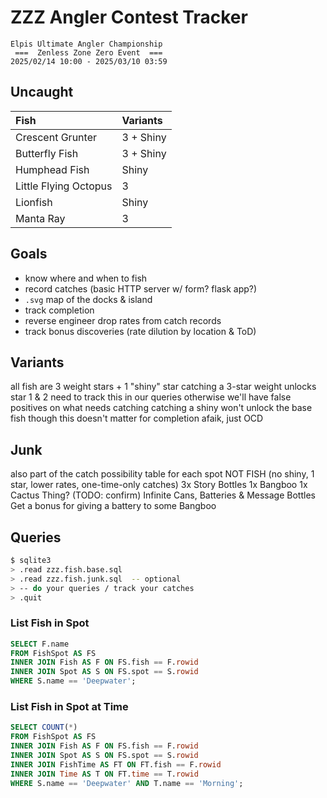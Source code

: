 # ZZZ Angler Contest Tracker
```
Elpis Ultimate Angler Championship
 ===  Zenless Zone Zero Event  ===
2025/02/14 10:00 - 2025/03/10 03:59
```

## Uncaught
| Fish                  | Variants  |
| :-------------------- | :-------- |
| Crescent Grunter      | 3 + Shiny |
| Butterfly Fish        | 3 + Shiny |
| Humphead Fish         |     Shiny |
| Little Flying Octopus | 3         |
| Lionfish              |     Shiny |
| Manta Ray             | 3         |


## Goals
 * know where and when to fish
 * record catches (basic HTTP server w/ form? flask app?)
 * `.svg` map of the docks & island
 * track completion
 * reverse engineer drop rates from catch records
 * track bonus discoveries (rate dilution by location & ToD)


## Variants
all fish are 3 weight stars + 1 "shiny" star
catching a 3-star weight unlocks star 1 & 2
need to track this in our queries
otherwise we'll have false positives on what needs catching
catching a shiny won't unlock the base fish
though this doesn't matter for completion afaik, just OCD


## Junk
also part of the catch possibility table for each spot
NOT FISH (no shiny, 1 star, lower rates, one-time-only catches)
3x Story Bottles
1x Bangboo
1x Cactus Thing? (TODO: confirm)
Infinite Cans, Batteries & Message Bottles
Get a bonus for giving a battery to some Bangboo


## Queries
```bash
$ sqlite3
> .read zzz.fish.base.sql
> .read zzz.fish.junk.sql  -- optional
> -- do your queries / track your catches
> .quit
```

### List Fish in Spot
```sql
SELECT F.name
FROM FishSpot AS FS
INNER JOIN Fish AS F ON FS.fish == F.rowid
INNER JOIN Spot AS S ON FS.spot == S.rowid
WHERE S.name == 'Deepwater';
```

### List Fish in Spot at Time
```sql
SELECT COUNT(*)
FROM FishSpot AS FS
INNER JOIN Fish AS F ON FS.fish == F.rowid
INNER JOIN Spot AS S ON FS.spot == S.rowid
INNER JOIN FishTime AS FT ON FT.fish == F.rowid
INNER JOIN Time AS T ON FT.time == T.rowid
WHERE S.name == 'Deepwater' AND T.name == 'Morning';
```
